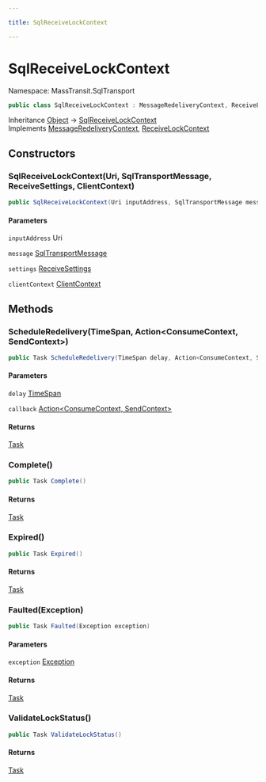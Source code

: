 ```yaml
---

title: SqlReceiveLockContext

---
```


# SqlReceiveLockContext

Namespace: MassTransit.SqlTransport

```csharp
public class SqlReceiveLockContext : MessageRedeliveryContext, ReceiveLockContext
```

Inheritance [Object](https://learn.microsoft.com/en-us/dotnet/api/system.object) → [SqlReceiveLockContext](../masstransit-sqltransport/sqlreceivelockcontext)<br/>
Implements [MessageRedeliveryContext](../../masstransit-abstractions/masstransit/messageredeliverycontext), [ReceiveLockContext](../masstransit-transports/receivelockcontext)

## Constructors

### **SqlReceiveLockContext(Uri, SqlTransportMessage, ReceiveSettings, ClientContext)**

```csharp
public SqlReceiveLockContext(Uri inputAddress, SqlTransportMessage message, ReceiveSettings settings, ClientContext clientContext)
```

#### Parameters

`inputAddress` Uri<br/>

`message` [SqlTransportMessage](../masstransit-sqltransport/sqltransportmessage)<br/>

`settings` [ReceiveSettings](../masstransit-sqltransport/receivesettings)<br/>

`clientContext` [ClientContext](../masstransit-sqltransport/clientcontext)<br/>

## Methods

### **ScheduleRedelivery(TimeSpan, Action\<ConsumeContext, SendContext\>)**

```csharp
public Task ScheduleRedelivery(TimeSpan delay, Action<ConsumeContext, SendContext> callback)
```

#### Parameters

`delay` [TimeSpan](https://learn.microsoft.com/en-us/dotnet/api/system.timespan)<br/>

`callback` [Action\<ConsumeContext, SendContext\>](https://learn.microsoft.com/en-us/dotnet/api/system.action-2)<br/>

#### Returns

[Task](https://learn.microsoft.com/en-us/dotnet/api/system.threading.tasks.task)<br/>

### **Complete()**

```csharp
public Task Complete()
```

#### Returns

[Task](https://learn.microsoft.com/en-us/dotnet/api/system.threading.tasks.task)<br/>

### **Expired()**

```csharp
public Task Expired()
```

#### Returns

[Task](https://learn.microsoft.com/en-us/dotnet/api/system.threading.tasks.task)<br/>

### **Faulted(Exception)**

```csharp
public Task Faulted(Exception exception)
```

#### Parameters

`exception` [Exception](https://learn.microsoft.com/en-us/dotnet/api/system.exception)<br/>

#### Returns

[Task](https://learn.microsoft.com/en-us/dotnet/api/system.threading.tasks.task)<br/>

### **ValidateLockStatus()**

```csharp
public Task ValidateLockStatus()
```

#### Returns

[Task](https://learn.microsoft.com/en-us/dotnet/api/system.threading.tasks.task)<br/>
